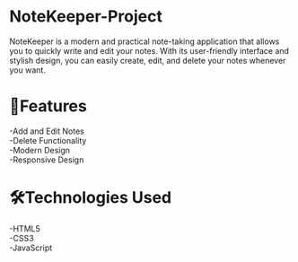 # NoteKeeper-Project

NoteKeeper is a modern and practical note-taking application that allows you to quickly write and edit your notes. With its user-friendly interface and stylish design, you can easily create, edit, and delete your notes whenever you want.


 # 🚀Features

-Add and Edit Notes <br>
-Delete Functionality <br>
-Modern Design <br>
-Responsive Design <br>

# 🛠️Technologies Used
-HTML5 <br>
-CSS3 <br>
-JavaScript <br>
